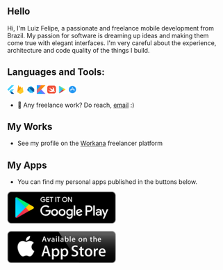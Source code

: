## Hello
Hi, I'm Luiz Felipe, a passionate  and freelance mobile development from Brazil. My passion for software is dreaming up ideas and making them come true with elegant interfaces. I'm very careful about the experience, architecture and code quality of the things I build.

## Languages and Tools:
<code><img height="20" src="https://raw.githubusercontent.com/felnanuke2/felnanuke2/main/flutter.svg"></code>
<code><img height="20" src="https://raw.githubusercontent.com/felnanuke2/felnanuke2/main/firebase.svg"></code>
<code><img height="20" src="https://raw.githubusercontent.com/felnanuke2/felnanuke2/main/logo_dart_192px.svg"></code>
<code><img height="20" src="https://raw.githubusercontent.com/felnanuke2/felnanuke2/main/kotlin.svg"></code>
<code><img height="20" src="https://raw.githubusercontent.com/felnanuke2/felnanuke2/main/swift-icon.svg"></code>
<code><img height="20" src="https://raw.githubusercontent.com/felnanuke2/felnanuke2/main/icons8-google-play.svg"></code>
<code><img height="20" src="https://raw.githubusercontent.com/felnanuke2/felnanuke2/main/icons8-apple-app-store2.svg"></code>



- 💼 Any freelance work? Do reach, [email](mailto:felnanuke@gmail.com) :)

## My Works
- See my profile on the [Workana](https://www.workana.com/freelancer/a6907819340c5fa04848471e5912435a) freelancer platform

## My Apps
- You can find my personal apps published in the buttons below.




<a href = "https://play.google.com/store/apps/developer?id=Felnanuke2"><img  src="https://raw.githubusercontent.com/felnanuke2/felnanuke2/main/google-2.svg" width="250"/></a>
  
  <a href = "https://apps.apple.com/us/developer/luiz-felipe-alves-lima/id1565193203"><img  src="https://raw.githubusercontent.com/felnanuke2/felnanuke2/main/aivalable-on-the-app-store-2.svg" width="250"/></a>

  
  
 

